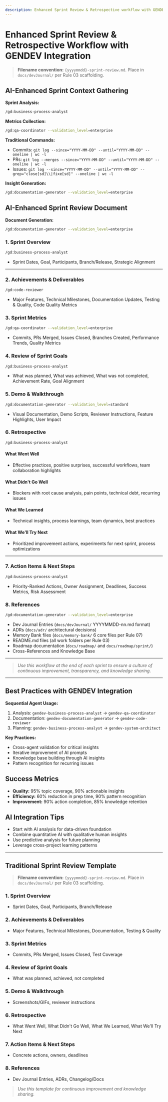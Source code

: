 ```yaml
---
description: Enhanced Sprint Review & Retrospective workflow with GENDEV agent integration.
---
```


# Enhanced Sprint Review & Retrospective Workflow with GENDEV Integration

> **Filename convention:** `{yyyymmdd}-sprint-review.md`. Place in `docs/devJournal/` per Rule 03 scaffolding.

## AI-Enhanced Sprint Context Gathering

**Sprint Analysis:**

```bash
/gd:business-process-analyst
```

**Metrics Collection:**

```bash
/gd:qa-coordinator --validation_level=enterprise
```

**Traditional Commands:**

- Commits: `git log --since="YYYY-MM-DD" --until="YYYY-MM-DD" --oneline | wc -l`
- PRs: `git log --merges --since="YYYY-MM-DD" --until="YYYY-MM-DD" --oneline | wc -l`
- Issues: `git log --since="YYYY-MM-DD" --until="YYYY-MM-DD" --grep="close[sd]\\|fixe[sd]" --oneline | wc -l`

**Insight Generation:**

```bash
/gd:documentation-generator --validation_level=enterprise
```

## AI-Enhanced Sprint Review Document

**Document Generation:**

```bash
/gd:documentation-generator --validation_level=enterprise
```

### 1. Sprint Overview

```bash
/gd:business-process-analyst
```

- Sprint Dates, Goal, Participants, Branch/Release, Strategic Alignment

---

### 2. Achievements & Deliverables

```bash
/gd:code-reviewer
```

- Major Features, Technical Milestones, Documentation Updates, Testing & Quality, Code Quality Metrics

### 3. Sprint Metrics

```bash
/gd:qa-coordinator --validation_level=enterprise
```

- Commits, PRs Merged, Issues Closed, Branches Created, Performance Trends, Quality Metrics

### 4. Review of Sprint Goals

```bash
/gd:business-process-analyst
```

- What was planned, What was achieved, What was not completed, Achievement Rate, Goal Alignment

### 5. Demo & Walkthrough

```bash
/gd:documentation-generator --validation_level=standard
```

- Visual Documentation, Demo Scripts, Reviewer Instructions, Feature Highlights, User Impact

### 6. Retrospective

```bash
/gd:business-process-analyst
```

#### What Went Well

- Effective practices, positive surprises, successful workflows, team collaboration highlights

#### What Didn't Go Well

- Blockers with root cause analysis, pain points, technical debt, recurring issues

#### What We Learned

- Technical insights, process learnings, team dynamics, best practices

#### What We'll Try Next

- Prioritized improvement actions, experiments for next sprint, process optimizations

---

### 7. Action Items & Next Steps

```bash
/gd:business-process-analyst
```

- Priority-Ranked Actions, Owner Assignment, Deadlines, Success Metrics, Risk Assessment

### 8. References

```bash
/gd:documentation-generator --validation_level=enterprise
```

- Dev Journal Entries (`docs/devJournal/` YYYYMMDD-nn.md format)
- ADRs (`docs/adr/` architectural decisions)
- Memory Bank files (`docs/memory-bank/` 6 core files per Rule 07)
- README.md files (all work folders per Rule 03)
- Roadmap documentation (`docs/roadmap/` and `docs/roadmap/sprint/`)
- Cross-References and Knowledge Base

---

> _Use this workflow at the end of each sprint to ensure a culture of continuous improvement, transparency, and knowledge sharing._

---

## Best Practices with GENDEV Integration

**Sequential Agent Usage:**

1. Analysis: `gendev-business-process-analyst` → `gendev-qa-coordinator`
2. Documentation: `gendev-documentation-generator` → `gendev-code-reviewer`
3. Planning: `gendev-business-process-analyst` → `gendev-system-architect`

**Key Practices:**

- Cross-agent validation for critical insights
- Iterative improvement of AI prompts
- Knowledge base building through AI insights
- Pattern recognition for recurring issues

## Success Metrics

- **Quality:** 95% topic coverage, 90% actionable insights
- **Efficiency:** 60% reduction in prep time, 90% pattern recognition
- **Improvement:** 90% action completion, 85% knowledge retention

## AI Integration Tips

- Start with AI analysis for data-driven foundation
- Combine quantitative AI with qualitative human insights
- Use predictive analysis for future planning
- Leverage cross-project learning patterns

---

## Traditional Sprint Review Template

> **Filename convention:** `{yyyymmdd}-sprint-review.md`. Place in `docs/devJournal/` per Rule 03 scaffolding.

### 1. Sprint Overview

- Sprint Dates, Goal, Participants, Branch/Release

### 2. Achievements & Deliverables

- Major Features, Technical Milestones, Documentation, Testing & Quality

### 3. Sprint Metrics

- Commits, PRs Merged, Issues Closed, Test Coverage

### 4. Review of Sprint Goals

- What was planned, achieved, not completed

### 5. Demo & Walkthrough

- Screenshots/GIFs, reviewer instructions

### 6. Retrospective

- What Went Well, What Didn't Go Well, What We Learned, What We'll Try Next

### 7. Action Items & Next Steps

- Concrete actions, owners, deadlines

### 8. References

- Dev Journal Entries, ADRs, Changelog/Docs

> _Use this template for continuous improvement and knowledge sharing._
